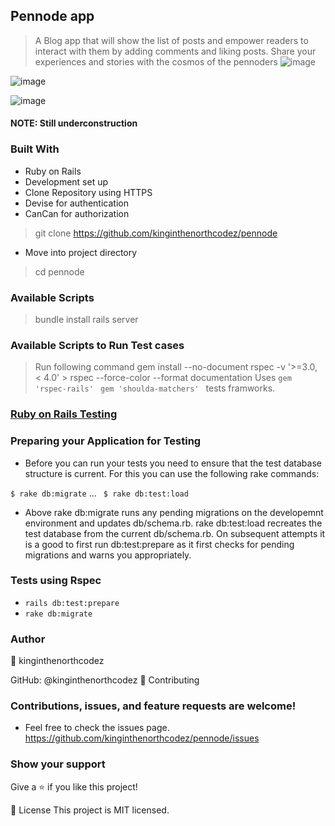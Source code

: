 ## Pennode app

> A Blog app that will show the list of posts and empower readers to interact with them by adding comments and liking posts.
> Share your experiences and stories with the cosmos of the pennoders
![image](https://user-images.githubusercontent.com/94127418/187267474-616e7755-adcc-4d5f-b85f-dc2e36283d5d.png)

![image](https://user-images.githubusercontent.com/94127418/187267006-ecbf6468-bef3-4c15-ab4a-66d21da494b1.png)

![image](https://user-images.githubusercontent.com/94127418/187266731-16d90317-1400-4123-957a-2e2edb743157.png)
#### NOTE: Still underconstruction


### Built With

- Ruby on Rails
- Development set up
- Clone Repository using HTTPS
- Devise for authentication
- CanCan for authorization

> git clone https://github.com/kinginthenorthcodez/pennode

- Move into project directory

> cd pennode

### Available Scripts

> bundle install rails server

### Available Scripts to Run Test cases

> Run following command gem install --no-document rspec -v '>=3.0, < 4.0' > rspec --force-color --format documentation
> Uses `gem 'rspec-rails' ` `gem 'shoulda-matchers' ` tests framworks.

### [Ruby on Rails Testing](https://guides.rubyonrails.org/v2.3/testing.html)

### Preparing your Application for Testing

- Before you can run your tests you need to ensure that the test database structure is current. For this you can use the following rake commands:

`$ rake db:migrate`
...
` $ rake db:test:load`

- Above rake db:migrate runs any pending migrations on the developemnt environment and updates db/schema.rb. rake db:test:load recreates the test database from the current db/schema.rb. On subsequent attempts it is a good to first run db:test:prepare as it first checks for pending migrations and warns you appropriately.

### Tests using Rspec

- `rails db:test:prepare`
- `rake db:migrate`

### Author

👤 kinginthenorthcodez

GitHub: @kinginthenorthcodez
🤝 Contributing

### Contributions, issues, and feature requests are welcome!

- Feel free to check the issues page.
  https://github.com/kinginthenorthcodez/pennode/issues

### Show your support

Give a ⭐️ if you like this project!

📝 License
This project is MIT licensed.
